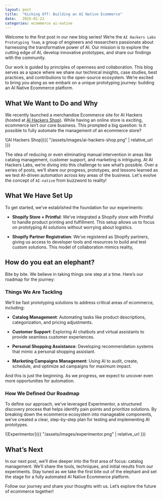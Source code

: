 ```yaml
---
layout: post
title:  "Kicking Off: Building an AI Native Ecommerce"
date:   2025-01-23
categories: ecommerce ai-native
---
```

Welcome to the first post in our new blog series! We’re the `AI Hackers Labs Prototyping Team`, a group of engineers and researchers passionate about harnessing the transformative power of AI. Our mission is to explore the cutting edge of AI, develop innovative prototypes, and share our findings with the community.

Our work is guided by principles of openness and collaboration. This blog serves as a space where we share our technical insights, case studies, best practices, and contributions to the open-source ecosystem. We’re excited to bring you along as we embark on a unique prototyping journey: building an AI Native Ecommerce platform.

## What We Want to Do and Why

We recently launched a merchandise Ecommerce site for AI Hackers (hosted at [AI Hackers Shop][ai-hackers-shop]). While having an online store is exciting, ecommerce isn’t our core business. This prompted a big question: Is it possible to fully automate the management of an ecommerce store?

![AI Hackers Shop]({{ "/assets/images/ai-hackers-shop.png" | relative_url }})

The idea of reducing or even eliminating manual intervention in areas like catalog management, customer support, and marketing is intriguing. At AI Hackers Labs, we’re diving into this challenge to see what’s possible. Over a series of posts, we’ll share our progress, prototypes, and lessons learned as we test AI-driven automation across key areas of the business. Let's evolve the concept of `AI-native` from buzzword to reality!

## What We Have Set Up

To get started, we’ve established the foundation for our experiments:

- **Shopify Store + Printful**: We’ve integrated a Shopify store with Printful to handle product printing and fulfillment. This setup allows us to focus on prototyping AI solutions without worrying about logistics.

- **Shopify Partner Registration**: We’ve registered as Shopify partners, giving us access to developer tools and resources to build and test custom solutions. This model of collaboration mimics reality, 

## How do you eat an elephant? 

Bite by bite. We believe in taking things one step at a time. Here’s our roadmap for the journey:

### Things We Are Tackling

We’ll be fast prototyping solutions to address critical areas of ecommerce, including:

- **Catalog Management**: Automating tasks like product descriptions, categorization, and pricing adjustments.

- **Customer Support**: Exploring AI chatbots and virtual assistants to provide seamless customer experiences.

- **Personal Shopping Assistance**: Developing recommendation systems that mimic a personal shopping assistant.

- **Marketing Campaigns Management**: Using AI to audit, create, schedule, and optimize ad campaigns for maximum impact.

And this is just the beginning. As we progress, we expect to uncover even more opportunities for automation.

### How We Defined Our Roadmap

To define our approach, we’ve leveraged Experimentor, a structured discovery process that helps identify pain points and prioritize solutions. By breaking down the ecommerce ecosystem into manageable components, we’ve created a clear, step-by-step plan for testing and implementing AI prototypes.

![Experimentor]({{ "/assets/images/experimentor.png" | relative_url }})

## What’s Next

In our next post, we’ll dive deeper into the first area of focus: catalog management. We’ll share the tools, techniques, and initial results from our experiments. Stay tuned as we take the first bite out of the elephant and set the stage for a fully automated AI Native Ecommerce platform.

Follow our journey and share your thoughts with us. Let’s explore the future of ecommerce together!

[ai-hackers-shop]: https://shop.ahackers.es

